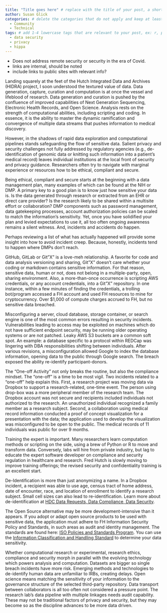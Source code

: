 ```yaml
---
title: "Title goes here" # replace with the title of your post, a short catchy description to entice readers
author: Susan Glick
categories: # delete the categories that do not apply and keep at least one
  - Community
  - Technical
tags: # add 1-4 lowercase tags that are relevant to your post, ex: r, python, genomics, workflows
  - data security
  - privacy
  - hippa
---
```

- Does not address remote security or security in the era of Covid.
- links are internal, should be noted
- include links to public sites with relevant info?

Landing squarely at the feet of the Hutch Integrated Data and Archives (HIDRA) project, I soon understood the textured value of data.  Data generation, capture, curation and computation is at once the vessel and lifeblood of research.  Data generation and curation is pushed by the confluence of improved capabilities of Next Generation Sequencing, Electronic Health Records, and Open Science.  Analysis rests on the strength of computational abilities, including scripting and coding.  In essence, it is the ability to master the dynamic ramification and convergence of multiple data streams that pushes information to medical discovery.

However, in the shadows of rapid data exploration and computational pipelines stands safeguarding the flow of sensitive data.  Salient privacy and security challenges not fully addressed by regulatory agencies (e.g., de-identification of genomic data or knitting such information into a patient’s medical record) leaves individual institutions at the local front of security and privacy guidance.  Researchers often try to navigate with marginal experience or resources how to be ethical, compliant and secure.

Being ethical, compliant and secure starts at the beginning with a data management plan, many examples of which can be found at the NIH or DMP.  A primary key to a good plan is to know just how sensitive your data is.  Is the data generated through research or extracted from an EHR or direct care provider? Is the research likely to be shared within a multisite effort or collaboration?  DMP components such as password management, data gatekeeping processes, account authorization policies can be scaled to match the information’s sensitivity.  Yet, once you have solidified your plan and levied expectations to use it, all too often ongoing awareness remains a silent witness. And, incidents and accidents do happen.

Perhaps reviewing a list of what has actually happened will provide some insight into how to avoid incident creep.  Because, honestly, incidents tend to happen where DMPs don’t reach.

GitHub, GitLab or Git”X” is a love-meh relationship.  A favorite for code and data analysis versioning and sharing, Git”X” doesn’t care whether your coding or markdown contains sensitive information.  For that reason, sensitive data, human or not, does not belong in a multiple-party, open, sharing environment.  Also, a more-than-once occurrence is scripting AWS credentials, or any account credentials, into a Git”X” repository.  In one instance, within a few minutes of finding the credentials, a trolling bot/program accessed a FH account and used FH resources to mine for cryptocurrency.  Over $1,000 of compute charges accrued to FH, but no sensitive data breached.

Misconfiguring a server, cloud database, storage container, or search engine is one of the most common errors resulting in security incidents.  Vulnerabilities leading to access may be exploited on machines which do not have sufficient endpoint security, may be running older operating systems or are not patched.  Leaky AWS S3 buckets are a common soft spot.  An example: a database specific to a protocol within REDCap was lingering with DBA responsibilities shifting between individuals.  After various revisions, a misconfiguration allowed Google to index the database information, opening data to the public through Google search. The breach exposed the ability re-identify participant-donors.

The “One-off Activity” not only breaks the routine, but also the compliance mindset.  The “one-off” is a time to be most vigil.  Two incidents related to a “one-off” help explain this.  First, a research project was moving data via Dropbox to support a research-related, one-time event. The person using drop-box was a more peripheral member of the research team. The Dropbox account was not secure and recipients included individuals not authorized to the research.  An unauthorized individual recognized a family member as a research subject.  Second, a collaboration using medical record information conducted a proof of concept visualization for a presentation with the data; the application used to develop the visualization was misconfigured to be open to the public.  The medical records of 11 individuals was public for over 9 months.

Training the expert is important.  Many researchers learn computation methods or scripting on the side, using a brew of Python or R to move and transform data.  Conversely, labs will hire from private industry, but lag to educate the expert software developer on compliance and security regulation in healthcare and research.  Fred Hutch is slowly moving to improve training offerings; the revised security and confidentiality training is an excellent start.

De-Identification is more than just anonymizing a name.  In a Dropbox incident, a recipient was able to use age, census tract of home address, date of encounter, race, and location of enrollment to identify a research subject.  Small cell sizes can also lead to re-identification. Learn more about de-identification at [HDC Data Requests, Data Compliance, Data Security](https://centernet.fredhutch.org/cn/u/hdc/compliance---governance.html).

The Open Source alternative may be more development-intensive than it appears.  If you adopt or adapt open source products to be used with sensitive data, the application must adhere to FH Information Security Policy and Standards, in such areas as audit and identity management.  The standards are found here: [ISO Policies and Standards Program](https://centernet.fredhutch.org/cn/u/center-it/iso/iso-policy---standards-program.html).  You can use the [Information Classification and Handling Standard](https://teams.fhcrc.org/sites/centerit/governance/PSP/FinalDocs/Fred-Hutch-Information-Classification-and-Handling-Standard%20-%20Final%20v2.pdf) to determine your data sensitivity.

Whether computational research or experimental, research ethics, compliance and security morph in parallel with the evolving technology which powers analysis and computation.  Datasets are bigger so single breach incidents have more risk. Emerging methods and technologies to de-identify human data are unfamiliar to IRBs, creating delays.  Open science means matching the sensitivity of your information to the governance structure of the selected third-party repository.  Data transport between collaborators is all too often not considered a pressure point.  The research lab’s data pipeline with multiple linkages needs audit capability.  These may not be traditional factors of privacy and security, but they may become so as the discipline advances to be more data driven.
